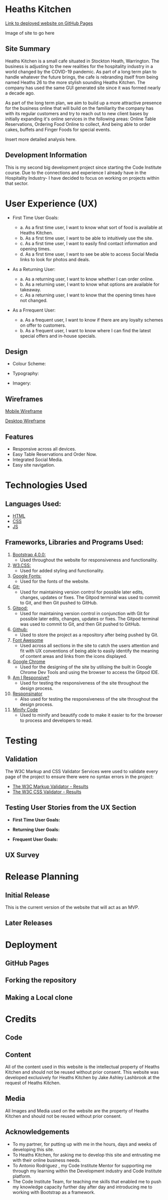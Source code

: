 # Heaths Kitchen 

[Link to deployed website on GitHub Pages]()

Image of site to go here

## Site Summary 

Heaths Kitchen is a small cafe situated in Stockton Heath, Warrington. The business is adjusting to
the new realities for the hospitality industry in a world changed by the COVID-19 pandemic. As part of
a long term plan to handle whatever the future brings, the cafe is rebranding itself from being named 
Heaths 26 to the more stylish sounding Heaths Kitchen. The company has used the same GUI generated site 
since it was formed nearly a decade ago. 

As part of the long term plan, we aim to build up a more attractive presence for the business online that 
will build on the familiarity the company has with its regular customers and try to reach out to new client
bases by initially expanding it's online services in the following areas: Online Table Reservations, Ordering Food Online to
collect, And being able to order cakes, buffets and Finger Foods for special events.

Insert more detailed analysis here.

## Development Information 

This is my second big development project since starting the Code Institute course. Due to the connections and
experience I already have in the Hospitality Industry- I have decided to focus on working on projects within that
sector. 

# User Experience (UX)

- First Time User Goals:
  - a. As a first time user, I want to know what sort of food is available at Heaths Kitchen.
  - b. As a first time user, I want to be able to intuitively use the site.
  - c. As a first time user, I want to easily find contact information and opening times.
  - d. As a first time user, I want to see be able to access Social Media links to look for photos and deals.

- As a Returning User:
  - a. As a returning user, I want to know whether I can order online.
  - b. As a returning user, I want to know what options are available for takeaway.
  - c. As a returning user, I want to know that the opening times have not changed.

- As a Frrequent User:
  - a. As a frequent user, I want to know if there are any loyalty schemes on offer to customers.
  - b. As a frequent user, I want to know where I can find the latest special offers and in-house specials.

## Design 

- Colour Scheme:

- Typography: 

- Imagery: 

## Wireframes 

[Mobile Wireframe]()

[Desktop Wireframe]()

## Features 

- Responsive across all devices.
- Easy Table Reservations and Order Now.
- Integrated Social Media.
- Easy site navigation.

# Technologies Used 
## Languages Used:
- [HTML]()
- [CSS]()
- [JS]()

## Frameworks, Libraries and Programs Used:
1. [Bootstrap 4.0.0:](https://getbootstrap.com/docs/4.0/getting-started/introduction/)
    - Used throughout the website for responsiveness and functionality.
2. [W3.CSS:](https://www.w3schools.com/w3css/default.asp)
    - Used for added styling and functionality.
3. [Google Fonts:](https://fonts.google.com/)
    - Used for the fonts of the website. 
4. [Git:](https://git-scm.com/) 
    - Used for maintaining version control for possible later edits, changes, updates or fixes. 
    The Gitpod terminal was used to commit to Git, and then Git pushed to GitHub.
5. [Gitpod:](https://gitpod.io/)
    - Used for maintaining version control in conjunction with Git for possible later edits, changes, updates or fixes. 
    The Gitpod terminal was used to commit to Git, and then Git pushed to GitHub.
6. [Github:](https://github.com/)
    - Used to store the project as a repository after being pushed by Git.
7. [Font Awesome](https://fontawesome.com/)
    - Used across all sections in the site to catch the users attention and fit with UX conventions of being able to 
    easily identify the meaning of content areas and links from the icons displayed.
8. [Google Chrome](https://www.google.com/intl/en_uk/chrome/)
    - Used for the designing of the site by utilising the built in Google Chrome Dev Tools and using the browser 
    to access the Gitpod IDE.
9. [Am I Responsive?](http://ami.responsivedesign.is/)
    - Used for testing the responsiveness of the site throughout the design process.
10. [Responsinator](http://www.responsinator.com/)
    - Also used for testing the responsiveness of the site throughout the design process.
11. [Minify Code](http://minifycode.com/)
    - Used to minify and beautify code to make it easier to for the browser to process and developers to read.

# Testing 

## Validation  

The W3C Markup and CSS Validator Services were used to validate every page of the 
project to ensure there were no syntax errors in the project:

- [The W3C Markup Validator - Results]()
- [The W3C CSS Validator - Results]()

## Testing User Stories from the UX Section

- **First Time User Goals:**

- **Returning User Goals:**

- **Frequent User Goals:**

## UX Survey 

# Release Planning  
## Initial Release 
This is the current version of the website that will act as an MVP.

## Later Releases 

# Deployment 

## GitHub Pages 

## Forking the repository

## Making a Local clone 

# Credits 

## Code

## Content
All of the content used in this website is the intellectual property of Heaths Kitchen and should not be reused 
without prior consent. This website was developed exclusively for Heaths Kitchen by Jake Ashley Lashbrook at the
request of Heaths Kitchen.

## Media 
All Images and Media used on the website are the property of Heaths Kitchen and should not be reused without
prior consent. 
## Acknowledgements 
- To my partner, for putting up with me in the hours, days and weeks of developing this site.
- To Heaths Kitchen, for asking me to develop this site and entrusting me with their online business needs.
- To Antonio Rodriguez , my Code Institute Mentor for supporting me through my learning within the Development 
industry and Code Institute platform.
- The Code Institute Team, for teaching me skills that enabled me to push my knowledge capacity further day after 
day and introducing me to working with Bootstrap as a framework.


  


